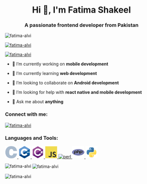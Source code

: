 <h1 align="center">Hi 👋, I'm Fatima Shakeel</h1>
<h3 align="center">A passionate frontend developer from Pakistan</h3>

<p align="left"> <img src="https://komarev.com/ghpvc/?username=fatima-alvi&label=Profile%20views&color=0e75b6&style=flat" alt="fatima-alvi" /> </p>

<p align="left"> <a href="https://github.com/ryo-ma/github-profile-trophy"><img src="https://github-profile-trophy.vercel.app/?username=fatima-alvi" alt="fatima-alvi" /></a> </p>

<p align="left"> <a href="https://twitter.com/fatima-alvi" target="blank"><img src="https://img.shields.io/twitter/follow/fatima-alvi?logo=twitter&style=for-the-badge" alt="fatima-alvi" /></a> </p>

- 🔭 I’m currently working on **mobile development**

- 🌱 I’m currently learning **web development**

- 👯 I’m looking to collaborate on **Android development**

- 🤝 I’m looking for help with **react native and mobile development**

- 💬 Ask me about **anything**

<h3 align="left">Connect with me:</h3>
<p align="left">
<a href="https://twitter.com/fatima-alvi" target="blank"><img align="center" src="https://raw.githubusercontent.com/rahuldkjain/github-profile-readme-generator/master/src/images/icons/Social/twitter.svg" alt="fatima-alvi" height="30" width="40" /></a>
</p>

<h3 align="left">Languages and Tools:</h3>
<p align="left"> <a href="https://www.cprogramming.com/" target="_blank" rel="noreferrer"> <img src="https://raw.githubusercontent.com/devicons/devicon/master/icons/c/c-original.svg" alt="c" width="40" height="40"/> </a> <a href="https://www.w3schools.com/cpp/" target="_blank" rel="noreferrer"> <img src="https://raw.githubusercontent.com/devicons/devicon/master/icons/cplusplus/cplusplus-original.svg" alt="cplusplus" width="40" height="40"/> </a> <a href="https://www.w3schools.com/cs/" target="_blank" rel="noreferrer"> <img src="https://raw.githubusercontent.com/devicons/devicon/master/icons/csharp/csharp-original.svg" alt="csharp" width="40" height="40"/> </a> <a href="https://developer.mozilla.org/en-US/docs/Web/JavaScript" target="_blank" rel="noreferrer"> <img src="https://raw.githubusercontent.com/devicons/devicon/master/icons/javascript/javascript-original.svg" alt="javascript" width="40" height="40"/> </a> <a href="https://www.perl.org/" target="_blank" rel="noreferrer"> <img src="https://api.iconify.design/logos-perl.svg" alt="perl" width="40" height="40"/> </a> <a href="https://www.php.net" target="_blank" rel="noreferrer"> <img src="https://raw.githubusercontent.com/devicons/devicon/master/icons/php/php-original.svg" alt="php" width="40" height="40"/> </a> <a href="https://www.python.org" target="_blank" rel="noreferrer"> <img src="https://raw.githubusercontent.com/devicons/devicon/master/icons/python/python-original.svg" alt="python" width="40" height="40"/> </a> </p>

<p><img align="left" src="https://github-readme-stats.vercel.app/api/top-langs?username=fatima-alvi&show_icons=true&locale=en&layout=compact" alt="fatima-alvi" /></p>

<p>&nbsp;<img align="center" src="https://github-readme-stats.vercel.app/api?username=fatima-alvi&show_icons=true&locale=en" alt="fatima-alvi" /></p>

<p><img align="center" src="https://github-readme-streak-stats.herokuapp.com/?user=fatima-alvi&" alt="fatima-alvi" /></p>
